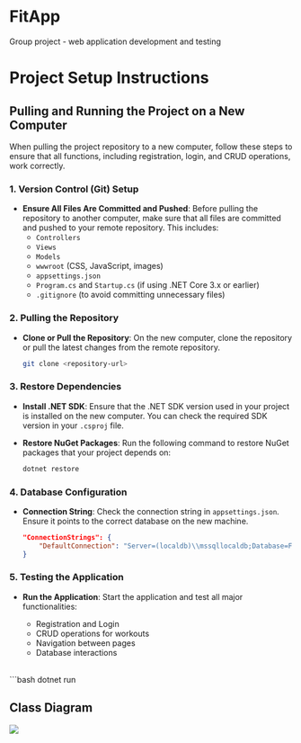 # FitApp
 Group project - web application development and testing
# Project Setup Instructions

## Pulling and Running the Project on a New Computer

When pulling the project repository to a new computer, follow these steps to ensure that all functions, including registration, login, and CRUD operations, work correctly.

### 1. Version Control (Git) Setup

- **Ensure All Files Are Committed and Pushed**: Before pulling the repository to another computer, make sure that all files are committed and pushed to your remote repository. This includes:
  - `Controllers`
  - `Views`
  - `Models`
  - `wwwroot` (CSS, JavaScript, images)
  - `appsettings.json`
  - `Program.cs` and `Startup.cs` (if using .NET Core 3.x or earlier)
  - `.gitignore` (to avoid committing unnecessary files)

### 2. Pulling the Repository

- **Clone or Pull the Repository**: On the new computer, clone the repository or pull the latest changes from the remote repository.

  ```bash
  git clone <repository-url>

### 3. Restore Dependencies

- **Install .NET SDK**: Ensure that the .NET SDK version used in your project is installed on the new computer. You can check the required SDK version in your `.csproj` file.
  
- **Restore NuGet Packages**: Run the following command to restore NuGet packages that your project depends on:

  ```bash
  dotnet restore

### 4. Database Configuration

- **Connection String**: Check the connection string in `appsettings.json`. Ensure it points to the correct database on the new machine.

  ```json
  "ConnectionStrings": {
      "DefaultConnection": "Server=(localdb)\\mssqllocaldb;Database=FitAppDb;Trusted_Connection=True;MultipleActiveResultSets=true"
  }

### 5. Testing the Application

- **Run the Application**: Start the application and test all major functionalities:
  
  - Registration and Login
  - CRUD operations for workouts
  - Navigation between pages
  - Database interactions
<br />
  ```bash
  dotnet run
  


## Class Diagram
![](ClassDiagram/Fithub-UMLClassDiagram.jpg)


